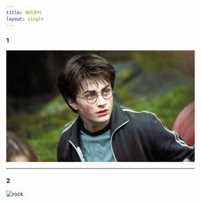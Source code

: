 ```yaml
---
title: 해리포터
layout: single
---
```


### 1
![azcaban](/assets/images/azcaban.jpg)

---

### 2
![rock][hermionie]

[hermionie]:https://lh3.googleusercontent.com/-Hv-gkzcKuKA/W91MeO4E1KI/AAAAAAAFtto/78sRV4GsLVw-N0dP_Sm9iFo0iUGUyPo6QCHMYCw/s0/c0c0177d34593c71b21cfa830e035bafad6a1404.jpg
